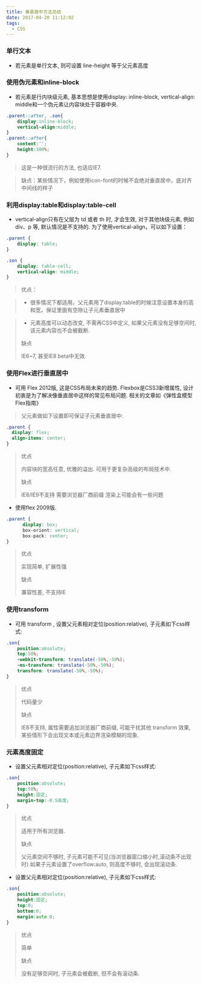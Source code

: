 ```yaml
---
title: 垂直居中方法总结
date: 2017-04-20 11:12:02
tags:
  - CSS
---
```

### 单行文本

- 若元素是单行文本, 则可设置 line-height 等于父元素高度

### 使用伪元素和inline-block
- 若元素是行内块级元素, 基本思想是使用display: inline-block, vertical-align: middle和一个伪元素让内容块处于容器中央.


```css
.parent::after, .son{
    display:inline-block;
    vertical-align:middle;
}
.parent::after{
    content:'';
    height:100%;
}
```

> 这是一种很流行的方法, 也适应IE7.

> 缺点：某些情况下，例如使用icon-font的时候不会绝对垂直居中，底对齐中间线的样子

<!--more-->

### 利用display:table和display:table-cell

- vertical-align只有在父层为 td 或者 th 时, 才会生效, 对于其他块级元素, 例如 div、p 等, 默认情况是不支持的. 为了使用vertical-align，可以如下设置：

```css
.parent {
    display: table;
}

.son {
    display: table-cell;
    vertical-align: middle;
}

```

> 优点：

> - 很多情况下都适用，父元素用了display:table的时候注意设置本身的高和宽，保证里面有空隙让子元素垂直居中

> - 元素高度可以动态改变, 不需再CSS中定义, 如果父元素没有足够空间时, 该元素内容也不会被截断.
>
> 缺点
>
> IE6~7, 甚至IE8 beta中无效.

### 使用Flex进行垂直居中
- 可用 Flex 2012版, 这是CSS布局未来的趋势. Flexbox是CSS3新增属性, 设计初衷是为了解决像垂直居中这样的常见布局问题. 相关的文章如《弹性盒模型Flex指南》

> 父元素做如下设置即可保证子元素垂直居中:


```css
.parent {
  display: flex;
  align-items: center;
}
```


> 优点
>
> 内容块的宽高任意, 优雅的溢出.
> 可用于更复杂高级的布局技术中.
>
> 缺点
>
> IE8/IE9不支持
> 需要浏览器厂商前缀
> 渲染上可能会有一些问题

- 使用flex 2009版.


```css
.parent {
      display: box;
      box-orient: vertical;
      box-pack: center;
}
```

> 优点
>
> 实现简单, 扩展性强
>
> 缺点
>
> 兼容性差, 不支持IE

### 使用transform

- 可用 transform , 设置父元素相对定位(position:relative), 子元素如下css样式:


```css
.son{
    position:absolute;
    top:50%;
    -webkit-transform: translate(-50%,-50%);
    -ms-transform: translate(-50%,-50%);
    transform: translate(-50%,-50%);
}
```

> 优点
>
> 代码量少
>
> 缺点
>
> IE8不支持, 属性需要追加浏览器厂商前缀, 可能干扰其他 transform 效果, 某些情形下会出现文本或元素边界渲染模糊的现象.

### 元素高度固定

- 设置父元素相对定位(position:relative), 子元素如下css样式:


```css
.son{
    position:absolute;
    top:50%;
    height:固定;
    margin-top:-0.5高度;
}
```

> 优点
>
> 适用于所有浏览器.
>
> 缺点
>
> 父元素空间不够时, 子元素可能不可见(当浏览器窗口缩小时,滚动条不出现时).如果子元素设置了overflow:auto, 则高度不够时, 会出现滚动条.

- 设置父元素相对定位(position:relative), 子元素如下css样式:


```css
.son{
    position:absolute;
    height:固定;
    top:0;
    bottom:0;
    margin:auto 0;
}
```

> 优点
>
> 简单
>
> 缺点
>
> 没有足够空间时, 子元素会被截断, 但不会有滚动条.